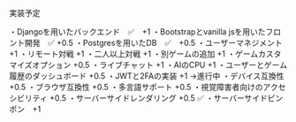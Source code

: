 実装予定

・Djangoを用いたバックエンド　✅　+1
・Bootstrapとvanilla jsを用いたフロント開発　✅ +0.5
・Postgresを用いたDB　✅　+0.5
・ユーザーマネジメント +1
・リモート対戦 +1
・二人以上対戦 +1
・別ゲームの追加 +1
・ゲームカスタマイズオプション +0.5
・ライブチャット +1
・AIのCPU +1
・ユーザーとゲーム履歴のダッシュボード +0.5
・JWTと2FAの実装 +1 →進行中
・デバイス互換性 +0.5
・ブラウザ互換性 +0.5
・多言語サポート +0.5
・視覚障害者向けのアクセシビリティ +0.5
・サーバーサイドレンダリング +0.5 ✅
・サーバーサイドピンポン　+1
